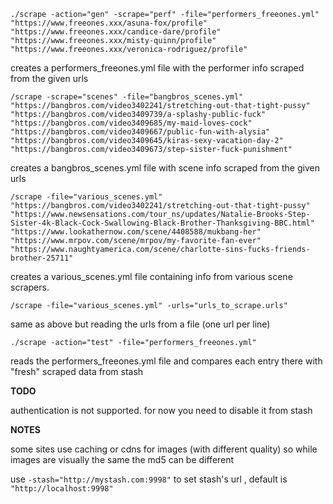 
`./scrape -action="gen" -scrape="perf" -file="performers_freeones.yml" "https://www.freeones.xxx/asuna-fox/profile" "https://www.freeones.xxx/candice-dare/profile" "https://www.freeones.xxx/misty-quinn/profile" "https://www.freeones.xxx/veronica-rodriguez/profile"`

creates a performers_freeones.yml file with the performer info scraped from the given urls


`/scrape -scrape="scenes" -file="bangbros_scenes.yml" "https://bangbros.com/video3402241/stretching-out-that-tight-pussy" "https://bangbros.com/video3409739/a-splashy-public-fuck" "https://bangbros.com/video3409685/my-maid-loves-cock" "https://bangbros.com/video3409667/public-fun-with-alysia" "https://bangbros.com/video3409645/kiras-sexy-vacation-day-2" "https://bangbros.com/video3409673/step-sister-fuck-punishment"`

creates a bangbros_scenes.yml file with scene info scraped from the given urls

`/scrape -file="various_scenes.yml" "https://bangbros.com/video3402241/stretching-out-that-tight-pussy" "https://www.newsensations.com/tour_ns/updates/Natalie-Brooks-Step-Sister-4k-Black-Cock-Swallowing-Black-Brother-Thanksgiving-BBC.html" "https://www.lookathernow.com/scene/4408588/mukbang-her"  "https://www.mrpov.com/scene/mrpov/my-favorite-fan-ever"  "https://www.naughtyamerica.com/scene/charlotte-sins-fucks-friends-brother-25711"`

creates a various_scenes.yml file containing info from various scene scrapers.

`/scrape -file="various_scenes.yml" -urls="urls_to_scrape.urls"`

same as above but reading the urls from a file (one url per line)

`./scrape -action="test" -file="performers_freeones.yml"`

reads the performers_freeones.yml file and compares each entry there with "fresh" scraped data from stash



**TODO**

 authentication is not supported. for now you need to disable it from stash
 
**NOTES**

 some sites use caching or cdns for images (with different quality) so while images are visually the same the md5 can be different 
 
 use `-stash="http://mystash.com:9998"` to set stash's url , default is  `"http://localhost:9998"`
